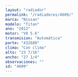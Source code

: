 ```yaml
---
layout: "radiador"
permalink: "/radiadores/4609/"
marca: "Nissan"
modelo: "Titan"
ano: "2012"
motor: "V8 5.6"
transmision: "Automática"
parte: "432689"
clima: "Con clima"
alto: "23 7/16"
ancho: "27 1/4"
observaciones: ""
id: "4609"
---
```


